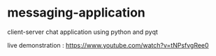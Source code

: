 # messaging-application
client-server chat application using python and pyqt

live demonstration : https://www.youtube.com/watch?v=tNPsfvgRee0 
